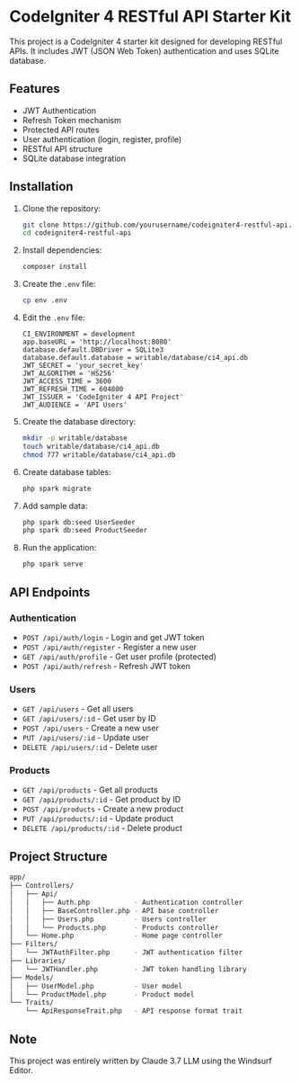 # CodeIgniter 4 RESTful API Starter Kit

This project is a CodeIgniter 4 starter kit designed for developing RESTful APIs. It includes JWT (JSON Web Token) authentication and uses SQLite database.

## Features

- JWT Authentication
- Refresh Token mechanism
- Protected API routes
- User authentication (login, register, profile)
- RESTful API structure
- SQLite database integration

## Installation

1. Clone the repository:

   ```bash
   git clone https://github.com/yourusername/codeigniter4-restful-api.git
   cd codeigniter4-restful-api
   ```

2. Install dependencies:

   ```bash
   composer install
   ```

3. Create the `.env` file:

   ```bash
   cp env .env
   ```

4. Edit the `.env` file:

   ```env
   CI_ENVIRONMENT = development
   app.baseURL = 'http://localhost:8080'
   database.default.DBDriver = SQLite3
   database.default.database = writable/database/ci4_api.db
   JWT_SECRET = 'your_secret_key'
   JWT_ALGORITHM = 'HS256'
   JWT_ACCESS_TIME = 3600
   JWT_REFRESH_TIME = 604800
   JWT_ISSUER = 'CodeIgniter 4 API Project'
   JWT_AUDIENCE = 'API Users'
   ```

5. Create the database directory:

   ```bash
   mkdir -p writable/database
   touch writable/database/ci4_api.db
   chmod 777 writable/database/ci4_api.db
   ```

6. Create database tables:

   ```bash
   php spark migrate
   ```

7. Add sample data:

   ```bash
   php spark db:seed UserSeeder
   php spark db:seed ProductSeeder
   ```

8. Run the application:

   ```bash
   php spark serve
   ```

## API Endpoints

### Authentication

- `POST /api/auth/login` - Login and get JWT token
- `POST /api/auth/register` - Register a new user
- `GET /api/auth/profile` - Get user profile (protected)
- `POST /api/auth/refresh` - Refresh JWT token

### Users

- `GET /api/users` - Get all users
- `GET /api/users/:id` - Get user by ID
- `POST /api/users` - Create a new user
- `PUT /api/users/:id` - Update user
- `DELETE /api/users/:id` - Delete user

### Products

- `GET /api/products` - Get all products
- `GET /api/products/:id` - Get product by ID
- `POST /api/products` - Create a new product
- `PUT /api/products/:id` - Update product
- `DELETE /api/products/:id` - Delete product

## Project Structure

```bash
app/
├── Controllers/
│   ├── Api/
│   │   ├── Auth.php           - Authentication controller
│   │   ├── BaseController.php - API base controller
│   │   ├── Users.php          - Users controller
│   │   └── Products.php       - Products controller
│   └── Home.php               - Home page controller
├── Filters/
│   └── JWTAuthFilter.php      - JWT authentication filter
├── Libraries/
│   └── JWTHandler.php         - JWT token handling library
├── Models/
│   ├── UserModel.php          - User model
│   └── ProductModel.php       - Product model
└── Traits/
    └── ApiResponseTrait.php   - API response format trait
```

## Note

This project was entirely written by Claude 3.7 LLM using the Windsurf Editor.
